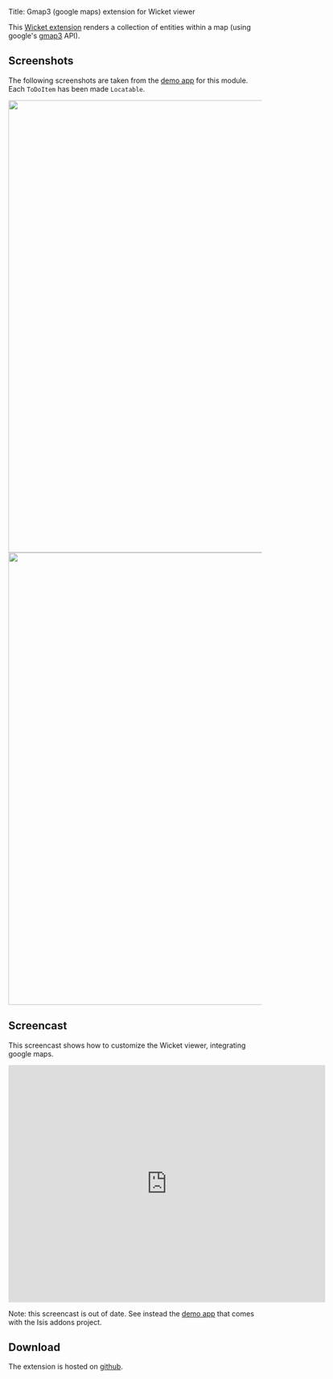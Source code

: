 Title: Gmap3 (google maps) extension for Wicket viewer

This [Wicket extension](https://github.com/isisaddons/isis-wicket-gmap3) renders a collection of entities within a map (using google's [gmap3](https://developers.google.com/maps/documentation/javascript/) API).

## Screenshots

The following screenshots are taken from the [demo app](https://github.com/isisaddons/isis-wicket-gmap3/tree/master/zzzdemo) for this module. Each `ToDoItem` has been made `Locatable`.

<img src="https://raw.githubusercontent.com/isisaddons/isis-wicket-gmap3/master/images/screenshot-1.png" style="width: 900px;"/>

<img src="https://raw.githubusercontent.com/isisaddons/isis-wicket-gmap3/master/images/screenshot-2.png" style="width: 900px;"/>


## <a name="screencast"></a>Screencast

This screencast shows how to customize the Wicket viewer, integrating google maps.

<iframe width="630" height="472" src="http://www.youtube.com/embed/9o5zAME8LrM" frameborder="0" allowfullscreen></iframe>

Note: this screencast is out of date.  See instead the [demo app](https://github.com/isisaddons/isis-wicket-gmap3/tree/master/zzzdemo) that comes with the Isis addons project.
    
## Download

The extension is hosted on [github](https://github.com/isisaddons/isis-wicket-gmap3).
